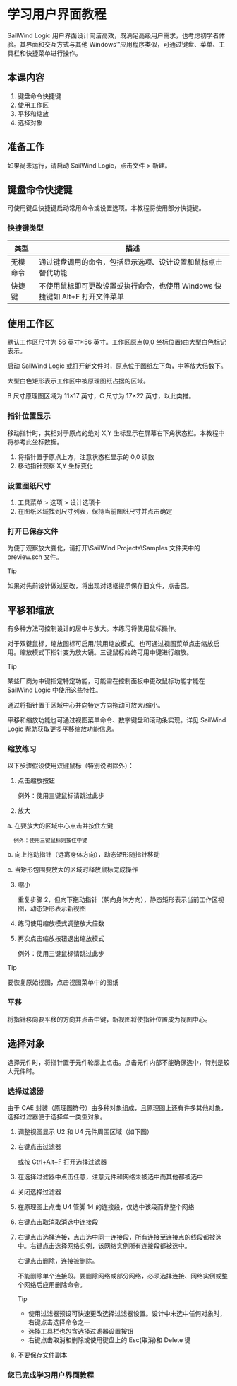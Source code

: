 # 学习用户界面教程

SailWind Logic 用户界面设计简洁高效，既满足高级用户需求，也考虑初学者体验。其界面和交互方式与其他 Windows™应用程序类似，可通过键盘、菜单、工具栏和快捷菜单进行操作。

## 本课内容

1. 键盘命令快捷键
2. 使用工作区
3. 平移和缩放
4. 选择对象

## 准备工作

如果尚未运行，请启动 SailWind Logic，点击文件 > 新建。

## 键盘命令快捷键

可使用键盘快捷键启动常用命令或设置选项。本教程将使用部分快捷键。

### 快捷键类型

| 类型             | 描述                                                                                     |
|------------------|-----------------------------------------------------------------------------------------|
| 无模命令         | 通过键盘调用的命令，包括显示选项、设计设置和鼠标点击替代功能                           |
| 快捷键           | 不使用鼠标即可更改设置或执行命令，也使用 Windows 快捷键如 Alt+F 打开文件菜单               |

## 使用工作区

默认工作区尺寸为 56 英寸×56 英寸。工作区原点(0,0 坐标位置)由大型白色标记表示。

启动 SailWind Logic 或打开新文件时，原点位于图纸左下角，中等放大倍数下。

大型白色矩形表示工作区中被原理图纸占据的区域。

B 尺寸原理图区域为 11×17 英寸，C 尺寸为 17×22 英寸，以此类推。

### 指针位置显示

移动指针时，其相对于原点的绝对 X,Y 坐标显示在屏幕右下角状态栏。本教程中将参考此坐标数据。

1. 将指针置于原点上方，注意状态栏显示的 0,0 读数
2. 移动指针观察 X,Y 坐标变化

### 设置图纸尺寸

1. 工具菜单 > 选项 > 设计选项卡
2. 在图纸区域找到尺寸列表，保持当前图纸尺寸并点击确定

### 打开已保存文件

为便于观察放大变化，请打开\SailWind Projects\Samples 文件夹中的 preview.sch 文件。

> [!TIP]
>
> 如果对先前设计做过更改，将出现对话框提示保存旧文件，点击否。

## 平移和缩放

有多种方法可控制设计的居中与放大。本练习将使用鼠标操作。

对于双键鼠标，缩放图标可启用/禁用缩放模式。也可通过视图菜单点击缩放启用。缩放模式下指针变为放大镜。三键鼠标始终可用中键进行缩放。

> [!TIP]
>
> 某些厂商为中键指定特定功能，可能需在控制面板中更改鼠标功能才能在 SailWind Logic 中使用这些特性。

通过将指针置于区域中心并向特定方向拖动可放大/缩小。

平移和缩放功能也可通过视图菜单命令、数字键盘和滚动条实现。详见 SailWind Logic 帮助获取更多平移缩放功能信息。

### 缩放练习

以下步骤假设使用双键鼠标（特别说明除外）：

1. 点击缩放按钮
   
   例外：使用三键鼠标请跳过此步
   
2. 放大
   
a. 在要放大的区域中心点击并按住左键
   
      例外：使用三键鼠标则按住中键

   b. 向上拖动指针（远离身体方向），动态矩形随指针移动

   c. 当矩形包围要放大的区域时释放鼠标完成操作
   
3. 缩小

   重复步骤 2，但向下拖动指针（朝向身体方向），静态矩形表示当前工作区视图，动态矩形表示新视图

4. 练习使用缩放模式调整放大倍数

5. 再次点击缩放按钮退出缩放模式

   例外：使用三键鼠标请跳过此步

> [!TIP]
>
> 要恢复原始视图，点击视图菜单中的图纸

### 平移

将指针移向要平移的方向并点击中键，新视图将使指针位置成为视图中心。

## 选择对象

选择元件时，将指针置于元件轮廓上点击。点击元件内部不能确保选中，特别是较大元件时。

### 选择过滤器

由于 CAE 封装（原理图符号）由多种对象组成，且原理图上还有许多其他对象，选择过滤器便于选择单一类型对象。

1. 调整视图显示 U2 和 U4 元件周围区域（如下图）

2. 右键点击过滤器
   
   或按 Ctrl+Alt+F 打开选择过滤器
   
3. 在选择过滤器中点击任意，注意元件和网络未被选中而其他都被选中

4. 关闭选择过滤器

5. 在原理图上点击 U4 管脚 14 的连接段，仅选中该段而非整个网络

6. 右键点击取消取消选中连接段

7. 右键点击选择连接，点击选中同一连接段，所有连接至连接点的线段都被选中。右键点击选择网络实例，该网络实例所有连接段都被选中。

   右键点击删除，连接被删除。

   不能删除单个连接段。要删除网络或部分网络，必须选择连接、网络实例或整个网络后应用删除命令。

   > [!TIP]
   >
   > - 使用过滤器预设可快速更改选择过滤器设置。设计中未选中任何对象时，右键点击选择命令之一
   > - 选择工具栏也包含选择过滤器设置按钮
   > - 右键点击取消和删除或使用键盘上的 Esc(取消)和 Delete 键

8. 不要保存文件副本

### 您已完成学习用户界面教程